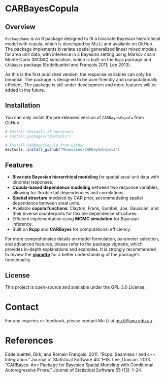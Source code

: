 # CARBayesCopula

## Overview

`PackageName` is an R package designed to fit a bivariate Bayesian hierarchical model with copula, which is developed by Mu Li and available on GitHub. The package implements bivariate spatial generalized linear mixed models for area unit data, with inference in a Bayesian setting using Markov chain Monte Carlo (MCMC) simulation, which is built on the `Rcpp` package and `CARBayes` package (Eddelbuettel and François 2011; Lee 2013).

As this is the first published version, the response variables can only be binomial. The package is designed to be user-friendly and computationally efficient. The package is still under development and more features will be added in the future.

## Installation
You can only install the pre-released version of `CARBayesCopula` from GitHub:
```r
# Install devtools if necessary
# install.packages("devtools")

# Install CARBayesCopula from GitHub
devtools::install_github("MoooooLee/CARBayesCopula")
```

## Features

- **Bivariate Bayesian hierarchical modeling** for spatial areal unit data with binomial responses.
- **Copula-based dependence modeling** between two response variables, allowing for flexible tail dependencies and correlations.
- **Spatial structure** modeled by CAR prior, accommodating spatial dependence between areal units.
- Available **copula functions**: Clayton, Frank, Gumbel, Joe, Gaussian, and their inverse counterparts for flexible dependence structures.
- Efficient implementation using **MCMC simulation** for Bayesian inference.
- Built on **Rcpp** and **CARBayes** for computational efficiency.

For more comprehensive details on model formulation, parameter selection, and advanced features, please refer to the package vignette, which provides in-depth explanations and examples. It is strongly recommended to review the [**vignette**](https://mooooolee.github.io/CARBayesCopula/vignettes/my-vignette.html) for a better understanding of the package's functionality.

## License

This project is open-source and available under the GPL-3.0 License.

# Contact

For any inquiries or feedback, please contact Mu Li at [mu.li@anu.edu.au](mu.li@anu.edu.au).

# References
Eddelbuettel, Dirk, and Romain François. 2011. “Rcpp: Seamless r and c++ Integration.” Journal of Statistical Software 40: 1–18.
Lee, Duncan. 2013. “CARBayes: An r Package for Bayesian Spatial Modeling with Conditional Autoregressive Priors.” Journal of Statistical Software 55 (13): 1–24.
